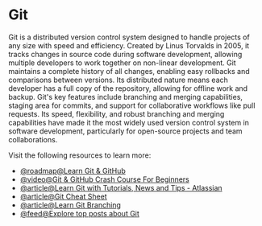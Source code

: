 # Git

Git is a distributed version control system designed to handle projects of any size with speed and efficiency. Created by Linus Torvalds in 2005, it tracks changes in source code during software development, allowing multiple developers to work together on non-linear development. Git maintains a complete history of all changes, enabling easy rollbacks and comparisons between versions. Its distributed nature means each developer has a full copy of the repository, allowing for offline work and backup. Git's key features include branching and merging capabilities, staging area for commits, and support for collaborative workflows like pull requests. Its speed, flexibility, and robust branching and merging capabilities have made it the most widely used version control system in software development, particularly for open-source projects and team collaborations.

Visit the following resources to learn more:

- [@roadmap@Learn Git & GitHub](/git-github)
- [@video@Git & GitHub Crash Course For Beginners](https://www.youtube.com/watch?v=SWYqp7iY_Tc)
- [@article@Learn Git with Tutorials, News and Tips - Atlassian](https://www.atlassian.com/git)
- [@article@Git Cheat Sheet](https://cs.fyi/guide/git-cheatsheet)
- [@article@Learn Git Branching](https://learngitbranching.js.org/)
- [@feed@Explore top posts about Git](https://app.daily.dev/tags/git?ref=roadmapsh)
